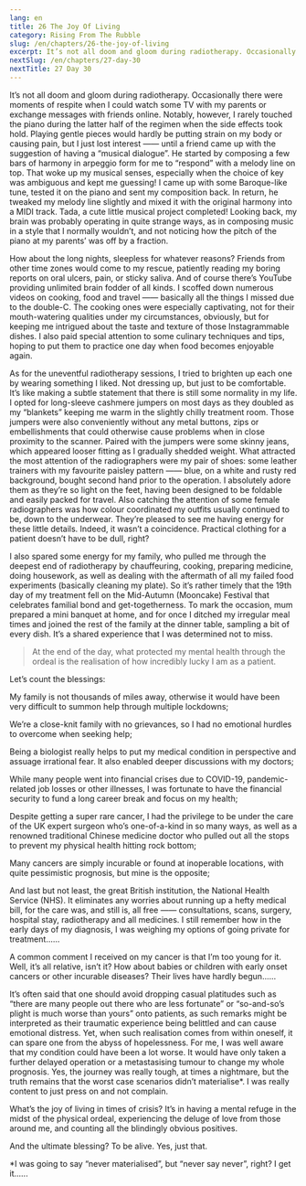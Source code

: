 ```yaml
---
lang: en
title: 26 The Joy Of Living
category: Rising From The Rubble
slug: /en/chapters/26-the-joy-of-living
excerpt: It’s not all doom and gloom during radiotherapy. Occasionally there were moments of respite when I could watch some TV with my parents or exchange messages with friends online.
nextSlug: /en/chapters/27-day-30
nextTitle: 27 Day 30
---
```


It’s not all doom and gloom during radiotherapy. Occasionally there were moments of respite when I could watch some TV with my parents or exchange messages with friends online. Notably, however, I rarely touched the piano during the latter half of the regimen when the side effects took hold. Playing gentle pieces would hardly be putting strain on my body or causing pain, but I just lost interest —— until a friend came up with the suggestion of having a “musical dialogue”. He started by composing a few bars of harmony in arpeggio form for me to “respond” with a melody line on top. That woke up my musical senses, especially when the choice of key was ambiguous and kept me guessing! I came up with some Baroque-like tune, tested it on the piano and sent my composition back. In return, he tweaked my melody line slightly and mixed it with the original harmony into a MIDI track. Tada, a cute little musical project completed! Looking back, my brain was probably operating in quite strange ways, as in composing music in a style that I normally wouldn’t, and not noticing how the pitch of the piano at my parents’ was off by a fraction.

How about the long nights, sleepless for whatever reasons? Friends from other time zones would come to my rescue, patiently reading my boring reports on oral ulcers, pain, or sticky saliva. And of course there’s YouTube providing unlimited brain fodder of all kinds. I scoffed down numerous videos on cooking, food and travel —— basically all the things I missed due to the double-C. The cooking ones were especially captivating, not for their mouth-watering qualities under my circumstances, obviously, but for keeping me intrigued about the taste and texture of those Instagrammable dishes. I also paid special attention to some culinary techniques and tips, hoping to put them to practice one day when food becomes enjoyable again.

As for the uneventful radiotherapy sessions, I tried to brighten up each one by wearing something I liked. Not dressing up, but just to be comfortable. It’s like making a subtle statement that there is still some normality in my life. I opted for long-sleeve cashmere jumpers on most days as they doubled as my “blankets” keeping me warm in the slightly chilly treatment room. Those jumpers were also conveniently without any metal buttons, zips or embellishments that could otherwise cause problems when in close proximity to the scanner. Paired with the jumpers were some skinny jeans, which appeared looser fitting as I gradually shedded weight. What attracted the most attention of the radiographers were my pair of shoes: some leather trainers with my favourite paisley pattern —— blue, on a white and rusty red background, bought second hand prior to the operation. I absolutely adore them as they’re so light on the feet, having been designed to be foldable and easily packed for travel. Also catching the attention of some female radiographers was how colour coordinated my outfits usually continued to be, down to the underwear. They’re pleased to see me having energy for these little details. Indeed, it wasn’t a coincidence. Practical clothing for a patient doesn’t have to be dull, right?

I also spared some energy for my family, who pulled me through the deepest end of radiotherapy by chauffeuring, cooking, preparing medicine, doing housework, as well as dealing with the aftermath of all my failed food experiments (basically cleaning my plate). So it’s rather timely that the 19th day of my treatment fell on the Mid-Autumn (Mooncake) Festival that celebrates familial bond and get-togetherness. To mark the occasion, mum prepared a mini banquet at home, and for once I ditched my irregular meal times and joined the rest of the family at the dinner table, sampling a bit of every dish. It’s a shared experience that I was determined not to miss.

>At the end of the day, what protected my mental health through the ordeal is the realisation of how incredibly lucky I am as a patient.

Let’s count the blessings:

My family is not thousands of miles away, otherwise it would have been very difficult to summon help through multiple lockdowns;

We’re a close-knit family with no grievances, so I had no emotional hurdles to overcome when seeking help;

Being a biologist really helps to put my medical condition in perspective and assuage irrational fear. It also enabled deeper discussions with my doctors;

While many people went into financial crises due to COVID-19, pandemic-related job losses or other illnesses, I was fortunate to have the financial security to fund a long career break and focus on my health;

Despite getting a super rare cancer, I had the privilege to be under the care of the UK expert surgeon who’s one-of-a-kind in so many ways, as well as a renowned traditional Chinese medicine doctor who pulled out all the stops to prevent my physical health hitting rock bottom;

Many cancers are simply incurable or found at inoperable locations, with quite pessimistic prognosis, but mine is the opposite;

And last but not least, the great British institution, the National Health Service (NHS). It eliminates any worries about running up a hefty medical bill, for the care was, and still is, all free —— consultations, scans, surgery, hospital stay, radiotherapy and all medicines. I still remember how in the early days of my diagnosis, I was weighing my options of going private for treatment......

A common comment I received on my cancer is that I’m too young for it. Well, it’s all relative, isn’t it? How about babies or children with early onset cancers or other incurable diseases? Their lives have hardly begun......

It’s often said that one should avoid dropping casual platitudes such as “there are many people out there who are less fortunate” or “so-and-so’s plight is much worse than yours” onto patients, as such remarks might be interpreted as their traumatic experience being belittled and can cause emotional distress. Yet, when such realisation comes from within oneself, it can spare one from the abyss of hopelessness. For me, I was well aware that my condition could have been a lot worse. It would have only taken a further delayed operation or a metastasising tumour to change my whole prognosis. Yes, the journey was really tough, at times a nightmare, but the truth remains that the worst case scenarios didn’t materialise*. I was really content to just press on and not complain.

What’s the joy of living in times of crisis? It’s in having a mental refuge in the midst of the physical ordeal, experiencing the deluge of love from those around me, and counting all the blindingly obvious positives. 

And the ultimate blessing? To be alive. Yes, just that.

<p class='secondary'>*I was going to say “never materialised”, but “never say never”, right? I get it......
